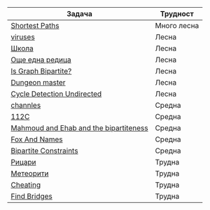 | Задача | Трудност |
| ----- | ----- |
| [Shortest Paths](https://csacademy.com/lesson/breadth_first_search/) | Много лесна |
| [viruses](https://arena.infosbg.com/#/catalog/181/problem/100431) | Лесна |
| [Школа](https://judge.openfmi.net/practice/open_contest?contest_id=178&fbclid=IwAR0V4PD1lwIFuH10peHH35RxgyV6BqEN0DH_LhYdhArMiNlsct9h5UftstE) | Лесна |
| [Още една редица](https://judge.openfmi.net/practice/open_contest?contest_id=178&fbclid=IwAR0V4PD1lwIFuH10peHH35RxgyV6BqEN0DH_LhYdhArMiNlsct9h5UftstE) | Лесна |
| [Is Graph Bipartite?](https://leetcode.com/problems/is-graph-bipartite/) | Лесна |
| [Dungeon master](https://open.kattis.com/problems/dungeon) | Лесна |
| [Cycle Detection Undirected](https://leetcode.com/problems/redundant-connection/solutions/1219970/cycle-detection-in-undirected-graph/) | Лесна |
| [channles](https://arena.infosbg.com/#/catalog/42/problem/100081) | Средна |
| [112C](https://judge.openfmi.net/practice/open_contest?contest_id=178&fbclid=IwAR0V4PD1lwIFuH10peHH35RxgyV6BqEN0DH_LhYdhArMiNlsct9h5UftstE) | Средна |
| [Mahmoud and Ehab and the bipartiteness](https://codeforces.com/problemset/problem/862/B) | Средна |
| [Fox And Names](https://codeforces.com/contest/510/problem/C) | Средна |
| [Bipartite Constraints]() | Средна |
| [Рицари](https://judge.openfmi.net/practice/open_contest?contest_id=178&fbclid=IwAR0V4PD1lwIFuH10peHH35RxgyV6BqEN0DH_LhYdhArMiNlsct9h5UftstE) | Трудна |
| [Метеорити](https://judge.openfmi.net/practice/open_contest?contest_id=178&fbclid=IwAR0V4PD1lwIFuH10peHH35RxgyV6BqEN0DH_LhYdhArMiNlsct9h5UftstE) | Трудна |
| [Cheating](https://action.informatika.bg/problems/114?fbclid=IwAR3eM_pvK6umZ8kadI7Ant3wxPSBTM_x8hxmrGOxNYFdVF1osHom7QY6CRc) | Трудна |
| [Find Bridges]() | Трудна |